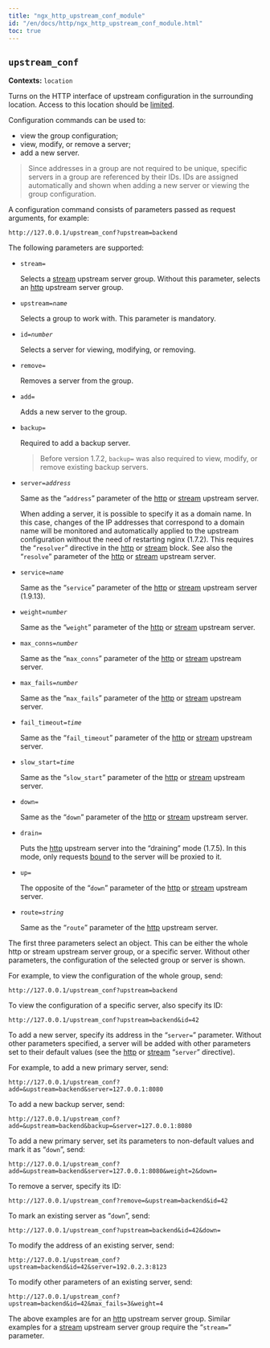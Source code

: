 ```yaml
---
title: "ngx_http_upstream_conf_module"
id: "/en/docs/http/ngx_http_upstream_conf_module.html"
toc: true
---
```


## `upstream_conf`

**Contexts:** `location`

Turns on the HTTP interface of upstream configuration in the surrounding
location.
Access to this location should be
[limited](https://nginx.org/en/docs/http/ngx_http_core_module.html#satisfy).

Configuration commands can be used to:
- view the group configuration;
- view, modify, or remove a server;
- add a new server.

> Since addresses in a group are not required to be unique, specific
> servers in a group are referenced by their IDs.
> IDs are assigned automatically and shown when adding a new server
> or viewing the group configuration.

A configuration command consists of parameters passed as request arguments,
for example:
```
http://127.0.0.1/upstream_conf?upstream=backend
```

The following parameters are supported:

- `stream=`

    Selects a
    [stream](https://nginx.org/en/docs/stream/ngx_stream_upstream_module.html)
    upstream server group.
    Without this parameter, selects an
    [http](https://nginx.org/en/docs/http/ngx_http_upstream_module.html)
    upstream server group.
- `upstream=`*`name`*

    Selects a group to work with.
    This parameter is mandatory.
- `id=`*`number`*

    Selects a server for viewing, modifying, or removing.
- `remove=`

    Removes a server from the group.
- `add=`

    Adds a new server to the group.
- `backup=`

    Required to add a backup server.
    > Before version 1.7.2, `backup=`
    > was also required to view, modify, or remove existing backup servers.
- `server=`*`address`*

    Same as the “`address`” parameter
    of the
    [http](https://nginx.org/en/docs/http/ngx_http_upstream_module.html#server)
    or
    [stream](https://nginx.org/en/docs/stream/ngx_stream_upstream_module.html#server)
    upstream server.
    
    When adding a server, it is possible to specify it as a domain name.
    In this case, changes of the IP addresses that correspond to a domain name
    will be monitored and automatically applied to the upstream
    configuration without the need of restarting nginx (1.7.2).
    This requires the “`resolver`” directive in the
    [http](https://nginx.org/en/docs/http/ngx_http_core_module.html#resolver)
    or
    [stream](https://nginx.org/en/docs/stream/ngx_stream_core_module.html#resolver)
    block.
    See also the “`resolve`” parameter
    of the
    [http](https://nginx.org/en/docs/http/ngx_http_upstream_module.html#resolve)
    or
    [stream](https://nginx.org/en/docs/stream/ngx_stream_upstream_module.html#resolve)
    upstream server.
- `service=`*`name`*

    Same as the “`service`” parameter
    of the
    [http](https://nginx.org/en/docs/http/ngx_http_upstream_module.html#service)
    or
    [stream](https://nginx.org/en/docs/stream/ngx_stream_upstream_module.html#service)
    upstream server (1.9.13).
- `weight=`*`number`*

    Same as the “`weight`” parameter
    of the
    [http](https://nginx.org/en/docs/http/ngx_http_upstream_module.html#weight)
    or
    [stream](https://nginx.org/en/docs/stream/ngx_stream_upstream_module.html#weight)
    upstream server.
- `max_conns=`*`number`*

    Same as the “`max_conns`” parameter
    of the
    [http](https://nginx.org/en/docs/http/ngx_http_upstream_module.html#max_conns)
    or
    [stream](https://nginx.org/en/docs/stream/ngx_stream_upstream_module.html#max_conns)
    upstream server.
- `max_fails=`*`number`*

    Same as the “`max_fails`” parameter
    of the
    [http](https://nginx.org/en/docs/http/ngx_http_upstream_module.html#max_fails)
    or
    [stream](https://nginx.org/en/docs/stream/ngx_stream_upstream_module.html#max_fails)
    upstream server.
- `fail_timeout=`*`time`*

    Same as the “`fail_timeout`” parameter
    of the
    [http](https://nginx.org/en/docs/http/ngx_http_upstream_module.html#fail_timeout)
    or
    [stream](https://nginx.org/en/docs/stream/ngx_stream_upstream_module.html#fail_timeout)
    upstream server.
- `slow_start=`*`time`*

    Same as the “`slow_start`” parameter
    of the
    [http](https://nginx.org/en/docs/http/ngx_http_upstream_module.html#slow_start)
    or
    [stream](https://nginx.org/en/docs/stream/ngx_stream_upstream_module.html#slow_start)
    upstream server.
- `down=`

    Same as the “`down`” parameter
    of the
    [http](https://nginx.org/en/docs/http/ngx_http_upstream_module.html#down)
    or
    [stream](https://nginx.org/en/docs/stream/ngx_stream_upstream_module.html#down)
    upstream server.
- `drain=`

    Puts the
    [http](https://nginx.org/en/docs/http/ngx_http_upstream_module.html)
    upstream server into the “draining” mode (1.7.5).
    In this mode, only requests
    [bound](https://nginx.org/en/docs/http/ngx_http_upstream_module.html#sticky) to the server
    will be proxied to it.
- `up=`

    The opposite of the “`down`” parameter
    of the
    [http](https://nginx.org/en/docs/http/ngx_http_upstream_module.html#down)
    or
    [stream](https://nginx.org/en/docs/stream/ngx_stream_upstream_module.html#down)
    upstream server.
- `route=`*`string`*

    Same as the “`route`” parameter of the
    [http](https://nginx.org/en/docs/http/ngx_http_upstream_module.html#route)
    upstream server.


The first three parameters select an object.
This can be either the whole http or stream upstream server group,
or a specific server.
Without other parameters, the configuration of the selected
group or server is shown.

For example, to view the configuration of the whole group, send:
```
http://127.0.0.1/upstream_conf?upstream=backend
```

To view the configuration of a specific server, also specify its ID:
```
http://127.0.0.1/upstream_conf?upstream=backend&id=42
```

To add a new server,
specify its address in the “`server=`” parameter.
Without other parameters specified, a server will be added with other
parameters set to their default values (see the
[http](https://nginx.org/en/docs/http/ngx_http_upstream_module.html#server)
or
[stream](https://nginx.org/en/docs/stream/ngx_stream_upstream_module.html#server)
“`server`” directive).

For example, to add a new primary server, send:
```
http://127.0.0.1/upstream_conf?add=&upstream=backend&server=127.0.0.1:8080
```

To add a new backup server, send:
```
http://127.0.0.1/upstream_conf?add=&upstream=backend&backup=&server=127.0.0.1:8080
```

To add a new primary server,
set its parameters to non-default values
and mark it as “`down`”, send:
```
http://127.0.0.1/upstream_conf?add=&upstream=backend&server=127.0.0.1:8080&weight=2&down=
```

To remove a server, specify its ID:
```
http://127.0.0.1/upstream_conf?remove=&upstream=backend&id=42
```

To mark an existing server as “`down`”, send:
```
http://127.0.0.1/upstream_conf?upstream=backend&id=42&down=
```

To modify the address of an existing server, send:
```
http://127.0.0.1/upstream_conf?upstream=backend&id=42&server=192.0.2.3:8123
```

To modify other parameters of an existing server, send:
```
http://127.0.0.1/upstream_conf?upstream=backend&id=42&max_fails=3&weight=4
```

The above examples are for an
[http](https://nginx.org/en/docs/http/ngx_http_upstream_module.html)
upstream server group.
Similar examples for a
[stream](https://nginx.org/en/docs/stream/ngx_stream_upstream_module.html)
upstream server group require the “`stream=`” parameter.

